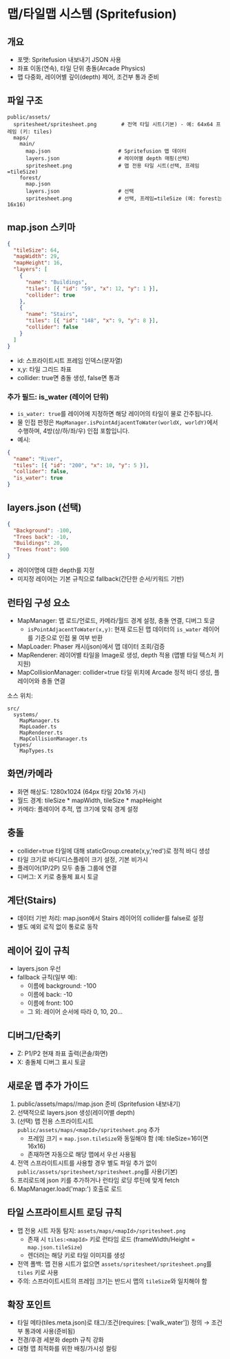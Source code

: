 # 맵/타일맵 시스템 (Spritefusion)

## 개요
- 포맷: Spritefusion 내보내기 JSON 사용
- 좌표 이동(연속), 타일 단위 충돌(Arcade Physics)
- 맵 다중화, 레이어별 깊이(depth) 제어, 조건부 통과 준비

## 파일 구조
```
public/assets/
  spritesheet/spritesheet.png        # 전역 타일 시트(기본) - 예: 64x64 프레임 (키: tiles)
  maps/
    main/
      map.json                      # Spritefusion 맵 데이터
      layers.json                   # 레이어별 depth 매핑(선택)
      spritesheet.png               # 맵 전용 타일 시트(선택, 프레임=tileSize)
    forest/
      map.json
      layers.json                   # 선택
      spritesheet.png               # 선택, 프레임=tileSize (예: forest는 16x16)
```

## map.json 스키마
```json
{
  "tileSize": 64,
  "mapWidth": 29,
  "mapHeight": 16,
  "layers": [
    {
      "name": "Buildings",
      "tiles": [{ "id": "59", "x": 12, "y": 1 }],
      "collider": true
    },
    {
      "name": "Stairs",
      "tiles": [{ "id": "148", "x": 9, "y": 8 }],
      "collider": false
    }
  ]
}
```
- id: 스프라이트시트 프레임 인덱스(문자열)
- x,y: 타일 그리드 좌표
- collider: true면 충돌 생성, false면 통과

### 추가 필드: is_water (레이어 단위)
- `is_water: true`를 레이어에 지정하면 해당 레이어의 타일이 물로 간주됩니다.
- 물 인접 판정은 `MapManager.isPointAdjacentToWater(worldX, worldY)`에서 수행하며, 4방(상/하/좌/우) 인접 포함입니다.
- 예시:
```json
{
  "name": "River",
  "tiles": [{ "id": "200", "x": 10, "y": 5 }],
  "collider": false,
  "is_water": true
}
```

## layers.json (선택)
```json
{
  "Background": -100,
  "Trees back": -10,
  "Buildings": 20,
  "Trees front": 900
}
```
- 레이어명에 대한 depth를 지정
- 미지정 레이어는 기본 규칙으로 fallback(간단한 순서/키워드 기반)

## 런타임 구성 요소
- MapManager: 맵 로드/언로드, 카메라/월드 경계 설정, 충돌 연결, 디버그 토글
  - `isPointAdjacentToWater(x,y)`: 현재 로드된 맵 데이터의 `is_water` 레이어를 기준으로 인접 물 여부 반환
- MapLoader: Phaser 캐시(json)에서 맵 데이터 조회/검증
- MapRenderer: 레이어별 타일을 Image로 생성, depth 적용 (맵별 타일 텍스처 키 지원)
- MapCollisionManager: collider=true 타일 위치에 Arcade 정적 바디 생성, 플레이어와 충돌 연결

소스 위치:
```
src/
  systems/
    MapManager.ts
    MapLoader.ts
    MapRenderer.ts
    MapCollisionManager.ts
  types/
    MapTypes.ts
```

## 화면/카메라
- 화면 해상도: 1280x1024 (64px 타일 20x16 가시)
- 월드 경계: tileSize * mapWidth, tileSize * mapHeight
- 카메라: 플레이어 추적, 맵 크기에 맞춰 경계 설정

## 충돌
- collider=true 타일에 대해 staticGroup.create(x,y,'red')로 정적 바디 생성
- 타일 크기로 바디/디스플레이 크기 설정, 기본 비가시
- 플레이어(1P/2P) 모두 충돌 그룹에 연결
- 디버그: X 키로 충돌체 표시 토글

## 계단(Stairs)
- 데이터 기반 처리: map.json에서 Stairs 레이어의 collider를 false로 설정
- 별도 예외 로직 없이 통로로 동작

## 레이어 깊이 규칙
- layers.json 우선
- fallback 규칙(일부 예):
  - 이름에 background: -100
  - 이름에 back: -10
  - 이름에 front: 100
  - 그 외: 레이어 순서에 따라 0, 10, 20...

## 디버그/단축키
- Z: P1/P2 현재 좌표 출력(콘솔/화면)
- X: 충돌체 디버그 표시 토글

## 새로운 맵 추가 가이드
1. public/assets/maps/<mapId>/map.json 준비 (Spritefusion 내보내기)
2. 선택적으로 layers.json 생성(레이어별 depth)
3. (선택) 맵 전용 스프라이트시트 `public/assets/maps/<mapId>/spritesheet.png` 추가
   - 프레임 크기 = `map.json.tileSize`와 동일해야 함 (예: tileSize=16이면 16x16)
   - 존재하면 자동으로 해당 맵에서 우선 사용됨
4. 전역 스프라이트시트를 사용할 경우 별도 파일 추가 없이 `public/assets/spritesheet/spritesheet.png`를 사용(기본)
5. 프리로드에 json 키를 추가하거나 런타임 로딩 루틴에 맞게 fetch
6. MapManager.load('map:<mapId>') 호출로 로드

## 타일 스프라이트시트 로딩 규칙
- 맵 전용 시트 자동 탐지: `assets/maps/<mapId>/spritesheet.png`
  - 존재 시 `tiles:<mapId>` 키로 런타임 로드 (frameWidth/Height = `map.json.tileSize`)
  - 렌더러는 해당 키로 타일 이미지를 생성
- 전역 폴백: 맵 전용 시트가 없으면 `assets/spritesheet/spritesheet.png`를 `tiles` 키로 사용
- 주의: 스프라이트시트의 프레임 크기는 반드시 맵의 `tileSize`와 일치해야 함

## 확장 포인트
- 타일 메타(tiles.meta.json)로 태그/조건(requires: ['walk_water']) 정의 → 조건부 통과에 사용(준비됨)
- 전경/후경 세분화 depth 규칙 강화
- 대형 맵 최적화를 위한 배칭/가시성 컬링
